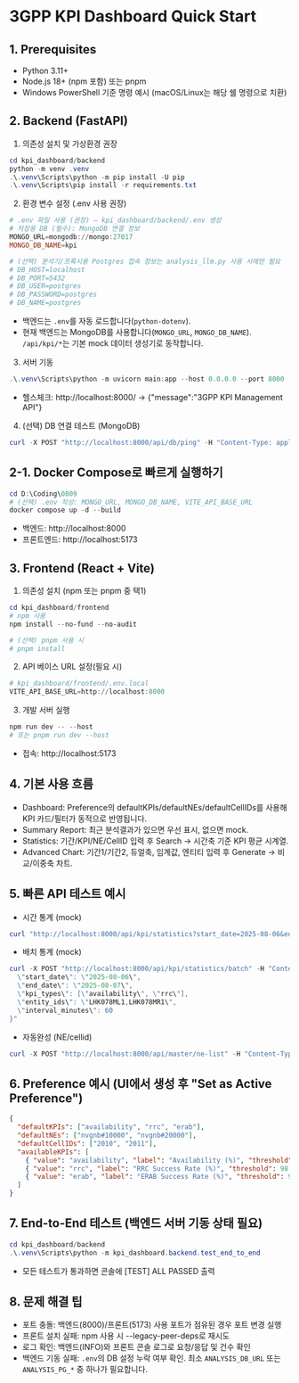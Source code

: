 # 3GPP KPI Dashboard Quick Start

## 1. Prerequisites
- Python 3.11+
- Node.js 18+ (npm 포함) 또는 pnpm
- Windows PowerShell 기준 명령 예시 (macOS/Linux는 해당 쉘 명령으로 치환)

## 2. Backend (FastAPI)
1) 의존성 설치 및 가상환경 권장
```powershell
cd kpi_dashboard/backend
python -m venv .venv
.\.venv\Scripts\python -m pip install -U pip
.\.venv\Scripts\pip install -r requirements.txt
```

2) 환경 변수 설정 (.env 사용 권장)
```powershell
# .env 파일 사용 (권장) — kpi_dashboard/backend/.env 생성
# 저장용 DB (필수): MongoDB 연결 정보
MONGO_URL=mongodb://mongo:27017
MONGO_DB_NAME=kpi

# (선택) 분석기/프록시용 Postgres 접속 정보는 analysis_llm.py 사용 시에만 필요
# DB_HOST=localhost
# DB_PORT=5432
# DB_USER=postgres
# DB_PASSWORD=postgres
# DB_NAME=postgres
```

- 백엔드는 `.env`를 자동 로드합니다(`python-dotenv`).
- 현재 백엔드는 MongoDB를 사용합니다(`MONGO_URL`, `MONGO_DB_NAME`). `/api/kpi/*`는 기본 mock 데이터 생성기로 동작합니다.

3) 서버 기동
```powershell
.\.venv\Scripts\python -m uvicorn main:app --host 0.0.0.0 --port 8000
```
- 헬스체크: http://localhost:8000/ → {"message":"3GPP KPI Management API"}

4) (선택) DB 연결 테스트 (MongoDB)
```powershell
curl -X POST "http://localhost:8000/api/db/ping" -H "Content-Type: application/json" -d '{"mongo_url": "mongodb://localhost:27017"}'
```

## 2-1. Docker Compose로 빠르게 실행하기
```powershell
cd D:\Coding\0809
# (선택) .env 작성: MONGO_URL, MONGO_DB_NAME, VITE_API_BASE_URL
docker compose up -d --build
```
- 백엔드: http://localhost:8000
- 프론트엔드: http://localhost:5173

## 3. Frontend (React + Vite)
1) 의존성 설치 (npm 또는 pnpm 중 택1)
```powershell
cd kpi_dashboard/frontend
# npm 사용
npm install --no-fund --no-audit

# (선택) pnpm 사용 시
# pnpm install
```

2) API 베이스 URL 설정(필요 시)
```powershell
# kpi_dashboard/frontend/.env.local
VITE_API_BASE_URL=http://localhost:8000
```

3) 개발 서버 실행
```powershell
npm run dev -- --host
# 또는 pnpm run dev --host
```
- 접속: http://localhost:5173

## 4. 기본 사용 흐름
- Dashboard: Preference의 defaultKPIs/defaultNEs/defaultCellIDs를 사용해 KPI 카드/필터가 동적으로 반영됩니다.
- Summary Report: 최근 분석결과가 있으면 우선 표시, 없으면 mock.
- Statistics: 기간/KPI/NE/CellID 입력 후 Search → 시간축 기준 KPI 평균 시계열.
- Advanced Chart: 기간1/기간2, 듀얼축, 임계값, 엔티티 입력 후 Generate → 비교/이중축 차트.

## 5. 빠른 API 테스트 예시
- 시간 통계 (mock)
```powershell
curl "http://localhost:8000/api/kpi/statistics?start_date=2025-08-06&end_date=2025-08-07&kpi_type=availability&entity_ids=LHK078ML1,LHK078MR1&interval_minutes=60"
```
- 배치 통계 (mock)
```powershell
curl -X POST "http://localhost:8000/api/kpi/statistics/batch" -H "Content-Type: application/json" -d "{
  \"start_date\": \"2025-08-06\",
  \"end_date\": \"2025-08-07\",
  \"kpi_types\": [\"availability\", \"rrc\"],
  \"entity_ids\": \"LHK078ML1,LHK078MR1\",
  \"interval_minutes\": 60
}"
```
- 자동완성 (NE/cellid)
```powershell
curl -X POST "http://localhost:8000/api/master/ne-list" -H "Content-Type: application/json" -d "{\"db\":{\"host\":\"localhost\",\"port\":5432,\"user\":\"postgres\",\"password\":\"postgres\",\"dbname\":\"postgres\"},\"table\":\"summary\",\"columns\":{\"ne\":\"ne\",\"time\":\"datetime\"},\"q\":\"nvgnb#\",\"limit\":20}"
```

## 6. Preference 예시 (UI에서 생성 후 "Set as Active Preference")
```json
{
  "defaultKPIs": ["availability", "rrc", "erab"],
  "defaultNEs": ["nvgnb#10000", "nvgnb#20000"],
  "defaultCellIDs": ["2010", "2011"],
  "availableKPIs": [
    { "value": "availability", "label": "Availability (%)", "threshold": 99.0 },
    { "value": "rrc", "label": "RRC Success Rate (%)", "threshold": 98.5 },
    { "value": "erab", "label": "ERAB Success Rate (%)", "threshold": 99.0 }
  ]
}
```

## 7. End-to-End 테스트 (백엔드 서버 기동 상태 필요)
```powershell
cd kpi_dashboard/backend
.\.venv\Scripts\python -m kpi_dashboard.backend.test_end_to_end
```
- 모든 테스트가 통과하면 콘솔에 [TEST] ALL PASSED 출력

## 8. 문제 해결 팁
- 포트 충돌: 백엔드(8000)/프론트(5173) 사용 포트가 점유된 경우 포트 변경 실행
- 프론트 설치 실패: npm 사용 시 --legacy-peer-deps로 재시도
- 로그 확인: 백엔드(INFO)와 프론트 콘솔 로그로 요청/응답 및 건수 확인
- 백엔드 기동 실패: `.env`의 DB 설정 누락 여부 확인. 최소 `ANALYSIS_DB_URL` 또는 `ANALYSIS_PG_*` 중 하나가 필요합니다.
